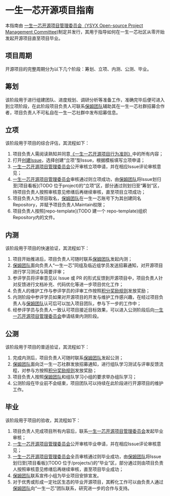 # 一生一芯开源项目指南
本指南由 [一生一芯开源项目管理委员会（YSYX Open-source Project Management Committee)](TODO)制定并发行，其用于指导如何在一生一芯社区从零开始发起开源项目直至项目毕业。

## 项目周期
开源项目的完整周期分为以下几个阶段：筹划、立项、内测、公测、毕业。

## 筹划
该阶段用于进行组建团队、进度规划、调研分析等准备工作，准确完毕后便可进入到立项阶段，在此阶段项目负责人可联系[保姆团队](./OP.md)辅助其在一生一芯社群招募合作者，项目负责人不可私自在一生一芯社群中发布招募信息。

## 立项
该阶段用于项目的综合评估，其流程如下：
1. 项目负责人需阅读熟知并同意[《一生一芯开源项目行为准则》](./CODE_OF_CONDUCT.md)中的所有内容；
2. 打开[创建Issue](TODO)，选择创建“立项”型Issue，根据模板填写立项申请；
3. [一生一芯开源项目管理委员会](./ROLES.md)公开审核立项申请，并在相应Issue评论审核意见；
4. [一生一芯开源项目管理委员会](./ROLES.md)审核通过则立项成功，由[保姆团队](./OP.md)将Issue划归至[项目看板](TODO 位于project)的“立项”区，部分通过则划归至“筹划”区，待项目负责人按照审核意见修缮后再继续审核，直至项目立项成功；
5. 项目负责人为项目取名，[保姆团队](./OP.md)在一生一芯账号下为其创建同名Repository，并赋予项目负责人Maintain权限；
6. 项目负责人按照[repo-template](TODO 建一个 repo-template)组织Repository内的文件。

## 内测
该阶段用于项目的快速验证，其流程如下：
1. 项目开始推进后，项目负责人可随时联系[保姆团队](./OP.md)发起内测；
2. [保姆团队](./OP.md)面向负责人“一生一芯”同组及临近组学员发送招募通知，对开源项目进行学习测试与简要评审；
3. 参评学员将评审意见以 Issue 或 PR 的形式反馈到开源项目中，项目负责人针对反馈进行文档补充、代码优化等进一步项目优化工作；
4. 负责人的维护工作与参评学员的评审工作按照[积分奖励规则](./REWARD.md)发放奖励；
5. 内测阶段中参评学员如果对开源项目的开发与维护工作感兴趣，在经过项目负责人与[保姆团队](./OP.md)认可后可以加入项目团队，参与下一步的工作中；
6. 经参评学员与负责人一致认可项目接近目标效果，可以进入公测阶段后向[一生一芯开源项目管理委员会](./ROLES.md)申请结束内测阶段。

## 公测
该阶段用于项目的普适验证，其流程如下：
1. 完成内测后，项目负责人可随时联系[保姆团队](./OP.md)发起公测；
2. [保姆团队](./OP.md)面向泛一生一芯社群发放招募通知，进行组队学习测试与评审反馈流程，对参与方按照[积分奖励规则](./REWARD.md)发放奖励；
3. 项目负责人按照[保姆团队](./OP.md)和组队学习小组的要求举办组队学习；
4. 公测阶段在毕业前不会结束，项目团队可以持续在此阶段进行开源项目的维护工作。

## 毕业
该阶段用于项目的验收，其流程如下：
1. 项目负责人完成项目所有内容后，联系[一生一芯开源项目管理委员会](./ROLES.md)发起毕业审核；
2. [一生一芯开源项目管理委员会](./ROLES.md)公开审核毕业申请，并在相应Issue评论审核意见；
3. [一生一芯开源项目管理委员会](./ROLES.md)全员审核通过则毕业成功，由[保姆团队](./OP.md)将Issue划归至[项目看板](TODO 位于/projects/)的“毕业”区，部分通过则由项目负责人按照审核意见修缮后再继续审核，直至项目毕业成功；
4. [保姆团队](./OP.md)联系宣传小组为毕业项目安排宣发。
5. 对于优秀或形成一定社区生态的毕业开源项目，其孵化工作可以由负责人通过[保姆团队](./OP.md)向“一生一芯”团队联系，研究进一步的合作与支持。

